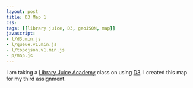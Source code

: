 ```yaml
---
layout: post
title: D3 Map 1
css:
tags: [[library juice, D3, geoJSON, map]]
javascript:
- l/d3.min.js
- l/queue.v1.min.js
- l/topojson.v1.min.js
- p/map.js
---
```


<div id="map"></div> 

I am taking a [Library Juice Academy](http://libraryjuiceacademy.com/) class on using [D3](http://d3js.org/). I created this map for my third assignment. 
